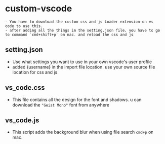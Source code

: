 # custom-vscode

    - You have to download the custom css and js Loader extension on vs code to use this.
    - after adding all the things in the setting.json file. you have to go to command `cmd+shift+p` on mac. and reload the css and js

## setting.json

- Use what settings you want to use in your own vscode's user profile
- added {username} in the import file location. use your own source file location for css and js

## vs_code.css

- This file contains all the design for the font and shadows. u can download the `"Geist Mono"` font from anywhere

## vs_code.js

- This script adds the background blur when using file search `cmd+p` on mac.
